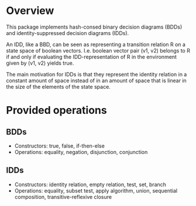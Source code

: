 # Overview
This package implements hash-consed binary decision diagrams (BDDs) and identity-suppressed decision diagrams (IDDs).

An IDD, like a BBD, can be seen as representing a transition relation R on a state space of boolean vectors. I.e. boolean vector pair (v1, v2) belongs to R if and only if evaluating the IDD-representation of R in the environment given by (v1, v2) yields true.

The main motivation for IDDs is that they represent the identity relation in a constant amount of space instead of in an amount of space that is linear in the size of the elements of the state space. 

# Provided operations
## BDDs
* Constructors: true, false, if-then-else
* Operations: equality, negation, disjunction, conjunction

## IDDs
* Constructors: identity relation, empty relation, test, set, branch
* Operations: equality, subset test, apply algorithm, union, sequential composition, transitive-reflexive closure


